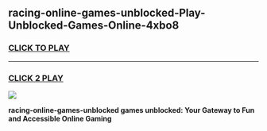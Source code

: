 
## racing-online-games-unblocked-Play-Unblocked-Games-Online-4xbo8
<h3>
<a href="https://premium76.site?title=racing-online-games-unblocked&ref=25A">CLICK TO PLAY</a></h3>
<hr>

<h3>
<a href="https://premium76.site?title=racing-online-games-unblocked&ref=25A">CLICK 2 PLAY</a>
  
</h3>

<a href="https://premium76.site?title=racing-online-games-unblocked&ref=25A"><img src="https://clearcache.store/games.png"></a>


**racing-online-games-unblocked games unblocked: Your Gateway to Fun and Accessible Online Gaming**
